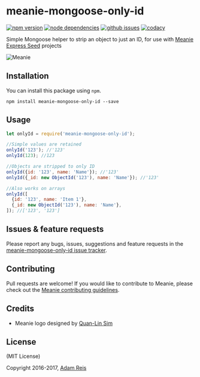 # meanie-mongoose-only-id

[![npm version](https://img.shields.io/npm/v/meanie-mongoose-only-id.svg)](https://www.npmjs.com/package/meanie-mongoose-only-id)
[![node dependencies](https://david-dm.org/meanie/mongoose-only-id.svg)](https://david-dm.org/meanie/mongoose-only-id)
[![github issues](https://img.shields.io/github/issues/meanie/mongoose-only-id.svg)](https://github.com/meanie/mongoose-only-id/issues)
[![codacy](https://img.shields.io/codacy/e178bf57ecbf469e97c1f03d44a8cca9.svg)](https://www.codacy.com/app/meanie/mongoose-only-id)


Simple Mongoose helper to strip an object to just an ID, for use with [Meanie Express Seed](https://github.com/meanie/express-seed) projects

![Meanie](https://raw.githubusercontent.com/meanie/meanie/master/meanie-logo-full.png)

## Installation

You can install this package using `npm`.

```shell
npm install meanie-mongoose-only-id --save
```

## Usage


```js
let onlyId = require('meanie-mongoose-only-id');

//Simple values are retained
onlyId('123'); //'123'
onlyId(123); //123

//Objects are stripped to only ID
onlyId({id: '123', name: 'Name'}); //'123'
onlyId({_id: new ObjectId('123'), name: 'Name'}); //'123'

//Also works on arrays
onlyId([
  {id: '123', name: 'Item 1'},
  {_id: new ObjectId('123'), name: 'Name'},
]); //['123', '123']
```

## Issues & feature requests

Please report any bugs, issues, suggestions and feature requests in the [meanie-mongoose-only-id issue tracker](https://github.com/meanie/mongoose-only-id/issues).

## Contributing

Pull requests are welcome! If you would like to contribute to Meanie, please check out the [Meanie contributing guidelines](https://github.com/meanie/meanie/blob/master/CONTRIBUTING.md).

## Credits

* Meanie logo designed by [Quan-Lin Sim](mailto:quan.lin.sim+meanie@gmail.com)

## License
(MIT License)

Copyright 2016-2017, [Adam Reis](http://adam.reis.nz)
